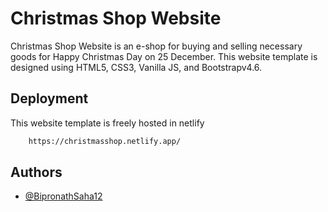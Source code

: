 # Christmas Shop Website

Christmas Shop Website is an e-shop for buying and selling necessary goods for Happy Christmas Day on 25 December. This website template is designed using HTML5, CSS3, Vanilla JS, and Bootstrapv4.6.

## Deployment 

This website template is freely hosted in netlify

```bash
    https://christmasshop.netlify.app/
```

## Authors

- [@BipronathSaha12](https://www.github.com/BipronathSaha12/)
